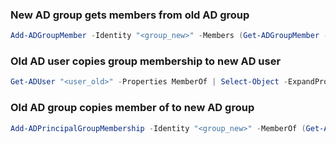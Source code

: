 ### New AD group gets members from old AD group

```powershell
Add-ADGroupMember -Identity "<group_new>" -Members (Get-ADGroupMember -Identity "<group_old>" -Recursive) 
```

### Old AD user copies group membership to new AD user

```powershell
Get-ADUser "<user_old>" -Properties MemberOf | Select-Object -ExpandProperty MemberOf | Add-ADGroupMember -Members "<user_new>"
```

### Old AD group copies member of to new AD group

```powershell
Add-ADPrincipalGroupMembership -Identity "<group_new>" -MemberOf (Get-ADPrincipalGroupMembership "<group_old>") 
```
